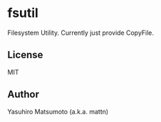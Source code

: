 # fsutil

Filesystem Utility. Currently just provide CopyFile.

## License

MIT

## Author

Yasuhiro Matsumoto (a.k.a. mattn)
